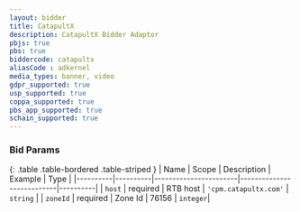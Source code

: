 ```yaml
---
layout: bidder
title: CatapultX
description: CatapultX Bidder Adaptor
pbjs: true
pbs: true
biddercode: catapultx
aliasCode : adkernel
media_types: banner, video
gdpr_supported: true
usp_supported: true
coppa_supported: true
pbs_app_supported: true
schain_supported: true
---
```


### Bid Params

{: .table .table-bordered .table-striped }
| Name     | Scope    | Description           | Example                   | Type     |
|----------|----------|-----------------------|---------------------------|----------|
| `host`   | required | RTB host              | `'cpm.catapultx.com'`     | `string` |
| `zoneId` | required | Zone Id               | 76156                     | `integer`|
